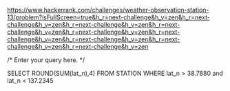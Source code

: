 https://www.hackerrank.com/challenges/weather-observation-station-13/problem?isFullScreen=true&h_r=next-challenge&h_v=zen&h_r=next-challenge&h_v=zen&h_r=next-challenge&h_v=zen&h_r=next-challenge&h_v=zen&h_r=next-challenge&h_v=zen&h_r=next-challenge&h_v=zen&h_r=next-challenge&h_v=zen&h_r=next-challenge&h_v=zen&h_r=next-challenge&h_v=zen

/*
Enter your query here.
*/

SELECT ROUND(SUM(lat_n),4)
FROM STATION
WHERE lat_n > 38.7880 and lat_n < 137.2345